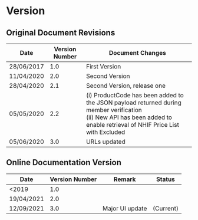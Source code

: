 # Version 

## Original Document Revisions

|Date |Version Number| Document Changes|
| -- | -- | -- |
|28/06/2017| 1.0| First Version|
|11/04/2020| 2.0| Second Version|
|28/04/2020| 2.1| Second Version, release one|
|05/05/2020| 2.2| (i) ProductCode has been added to the JSON payload returned during member verification <br> (ii) New API has been added to enable retrieval of NHIF Price List with Excluded |Service|
|05/06/2020 |3.0 |URLs updated|


## Online Documentation Version

|Date |Version Number| Remark|Status|
| -- | -- | -- |--|
|<2019| 1.0| ||
|19/04/2021| 2.0| ||
|12/09/2021| 3.0| Major UI update|(Current)|